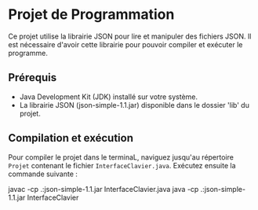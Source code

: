 # Projet de Programmation

Ce projet utilise la librairie JSON pour lire et manipuler des fichiers JSON. Il est nécessaire d'avoir cette librairie pour pouvoir compiler et exécuter le programme.

## Prérequis

- Java Development Kit (JDK) installé sur votre système.
- La librairie JSON (json-simple-1.1.jar) disponible dans le dossier 'lib' du projet.

## Compilation et exécution

Pour compiler le projet dans le terminaL, naviguez jusqu'au répertoire `Projet` contenant le fichier `InterfaceClavier.java`. Exécutez ensuite la commande suivante :

javac -cp .:json-simple-1.1.jar InterfaceClavier.java
java -cp .:json-simple-1.1.jar InterfaceClavier